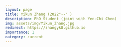 ```yaml
---
layout: page
title: Yikun Zhang (2022"--" )
description: PhD Student (joint with Yen-Chi Chen)
img: assets/img/Yikun_Zhang.jpg
redirect: https://zhangyk8.github.io
importance: 1
category: current
---
```

